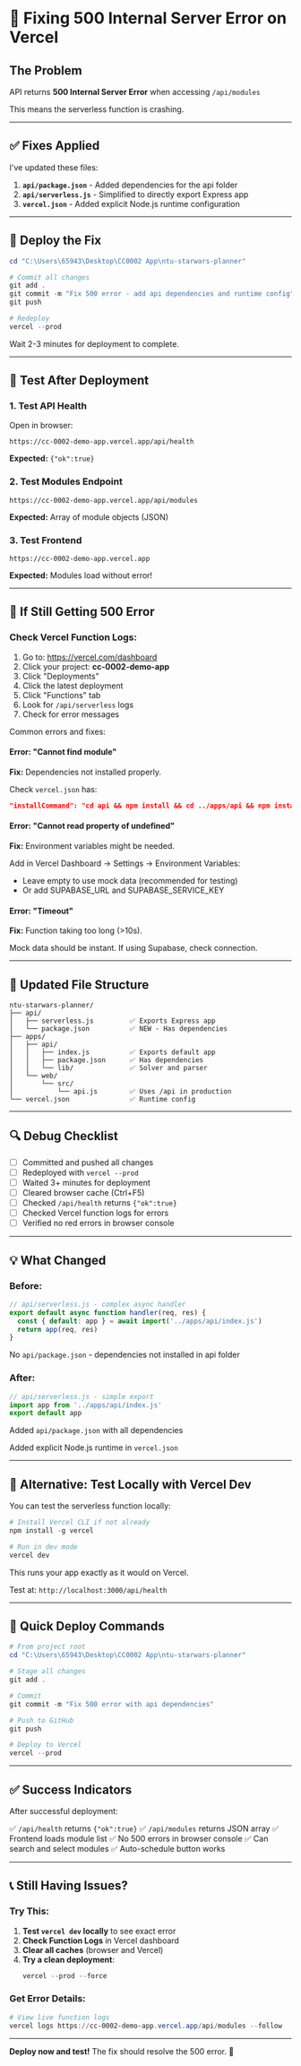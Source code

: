 # 🔧 Fixing 500 Internal Server Error on Vercel

## The Problem

API returns **500 Internal Server Error** when accessing `/api/modules`

This means the serverless function is crashing.

---

## ✅ Fixes Applied

I've updated these files:

1. **`api/package.json`** - Added dependencies for the api folder
2. **`api/serverless.js`** - Simplified to directly export Express app
3. **`vercel.json`** - Added explicit Node.js runtime configuration

---

## 🚀 Deploy the Fix

```powershell
cd "C:\Users\65943\Desktop\CC0002 App\ntu-starwars-planner"

# Commit all changes
git add .
git commit -m "Fix 500 error - add api dependencies and runtime config"
git push

# Redeploy
vercel --prod
```

Wait 2-3 minutes for deployment to complete.

---

## 🧪 Test After Deployment

### 1. Test API Health
Open in browser:
```
https://cc-0002-demo-app.vercel.app/api/health
```
**Expected:** `{"ok":true}`

### 2. Test Modules Endpoint
```
https://cc-0002-demo-app.vercel.app/api/modules
```
**Expected:** Array of module objects (JSON)

### 3. Test Frontend
```
https://cc-0002-demo-app.vercel.app
```
**Expected:** Modules load without error!

---

## 🐛 If Still Getting 500 Error

### Check Vercel Function Logs:

1. Go to: https://vercel.com/dashboard
2. Click your project: **cc-0002-demo-app**
3. Click "Deployments"
4. Click the latest deployment
5. Click "Functions" tab
6. Look for `/api/serverless` logs
7. Check for error messages

Common errors and fixes:

#### Error: "Cannot find module"

**Fix:** Dependencies not installed properly.

Check `vercel.json` has:
```json
"installCommand": "cd api && npm install && cd ../apps/api && npm install..."
```

#### Error: "Cannot read property of undefined"

**Fix:** Environment variables might be needed.

Add in Vercel Dashboard → Settings → Environment Variables:
- Leave empty to use mock data (recommended for testing)
- Or add SUPABASE_URL and SUPABASE_SERVICE_KEY

#### Error: "Timeout"

**Fix:** Function taking too long (>10s).

Mock data should be instant. If using Supabase, check connection.

---

## 📁 Updated File Structure

```
ntu-starwars-planner/
├── api/
│   ├── serverless.js         ✅ Exports Express app
│   └── package.json          ✅ NEW - Has dependencies
├── apps/
│   ├── api/
│   │   ├── index.js          ✅ Exports default app
│   │   ├── package.json      ✅ Has dependencies
│   │   └── lib/              ✅ Solver and parser
│   └── web/
│       └── src/
│           └── api.js        ✅ Uses /api in production
└── vercel.json               ✅ Runtime config
```

---

## 🔍 Debug Checklist

- [ ] Committed and pushed all changes
- [ ] Redeployed with `vercel --prod`
- [ ] Waited 3+ minutes for deployment
- [ ] Cleared browser cache (Ctrl+F5)
- [ ] Checked `/api/health` returns `{"ok":true}`
- [ ] Checked Vercel function logs for errors
- [ ] Verified no red errors in browser console

---

## 💡 What Changed

### Before:
```javascript
// api/serverless.js - complex async handler
export default async function handler(req, res) {
  const { default: app } = await import('../apps/api/index.js')
  return app(req, res)
}
```

No `api/package.json` - dependencies not installed in api folder

### After:
```javascript
// api/serverless.js - simple export
import app from '../apps/api/index.js'
export default app
```

Added `api/package.json` with all dependencies

Added explicit Node.js runtime in `vercel.json`

---

## 🎯 Alternative: Test Locally with Vercel Dev

You can test the serverless function locally:

```powershell
# Install Vercel CLI if not already
npm install -g vercel

# Run in dev mode
vercel dev
```

This runs your app exactly as it would on Vercel.

Test at: `http://localhost:3000/api/health`

---

## 🚀 Quick Deploy Commands

```powershell
# From project root
cd "C:\Users\65943\Desktop\CC0002 App\ntu-starwars-planner"

# Stage all changes
git add .

# Commit
git commit -m "Fix 500 error with api dependencies"

# Push to GitHub
git push

# Deploy to Vercel
vercel --prod
```

---

## ✅ Success Indicators

After successful deployment:

✅ `/api/health` returns `{"ok":true}`
✅ `/api/modules` returns JSON array
✅ Frontend loads module list
✅ No 500 errors in browser console
✅ Can search and select modules
✅ Auto-schedule button works

---

## 📞 Still Having Issues?

### Try This:

1. **Test `vercel dev` locally** to see exact error
2. **Check Function Logs** in Vercel dashboard
3. **Clear all caches** (browser and Vercel)
4. **Try a clean deployment**:
   ```powershell
   vercel --prod --force
   ```

### Get Error Details:

```powershell
# View live function logs
vercel logs https://cc-0002-demo-app.vercel.app/api/modules --follow
```

---

**Deploy now and test!** The fix should resolve the 500 error. 🚀
